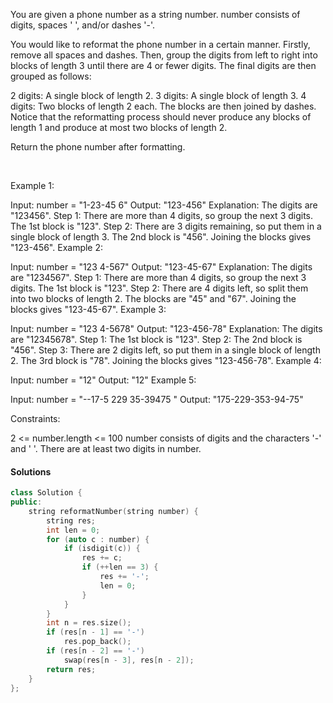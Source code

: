 You are given a phone number as a string number. number consists of digits, spaces ' ', and/or dashes '-'.

You would like to reformat the phone number in a certain manner. Firstly, remove all spaces and dashes. Then, group the digits from left to right into blocks of length 3 until there are 4 or fewer digits. The final digits are then grouped as follows:

2 digits: A single block of length 2.
3 digits: A single block of length 3.
4 digits: Two blocks of length 2 each.
The blocks are then joined by dashes. Notice that the reformatting process should never produce any blocks of length 1 and produce at most two blocks of length 2.

Return the phone number after formatting.

 

Example 1:

Input: number = "1-23-45 6"
Output: "123-456"
Explanation: The digits are "123456".
Step 1: There are more than 4 digits, so group the next 3 digits. The 1st block is "123".
Step 2: There are 3 digits remaining, so put them in a single block of length 3. The 2nd block is "456".
Joining the blocks gives "123-456".
Example 2:

Input: number = "123 4-567"
Output: "123-45-67"
Explanation: The digits are "1234567".
Step 1: There are more than 4 digits, so group the next 3 digits. The 1st block is "123".
Step 2: There are 4 digits left, so split them into two blocks of length 2. The blocks are "45" and "67".
Joining the blocks gives "123-45-67".
Example 3:

Input: number = "123 4-5678"
Output: "123-456-78"
Explanation: The digits are "12345678".
Step 1: The 1st block is "123".
Step 2: The 2nd block is "456".
Step 3: There are 2 digits left, so put them in a single block of length 2. The 3rd block is "78".
Joining the blocks gives "123-456-78".
Example 4:

Input: number = "12"
Output: "12"
Example 5:

Input: number = "--17-5 229 35-39475 "
Output: "175-229-353-94-75"
 

Constraints:

2 <= number.length <= 100
number consists of digits and the characters '-' and ' '.
There are at least two digits in number.


#### Solutions

```cpp
class Solution {
public:
    string reformatNumber(string number) {
        string res;
        int len = 0;
        for (auto c : number) {
            if (isdigit(c)) {
                res += c;
                if (++len == 3) {
                    res += '-';
                    len = 0;
                }
            }
        }
        int n = res.size();
        if (res[n - 1] == '-')
            res.pop_back();
        if (res[n - 2] == '-')
            swap(res[n - 3], res[n - 2]);
        return res;
    }
};
```